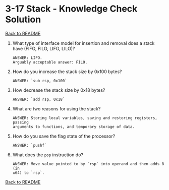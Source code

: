 
# 3-17 Stack - Knowledge Check Solution

[Back to README](README.md)

1. What type of interface model for insertion and removal does a stack have 
(FIFO, FILO, LIFO, LILO)?
    ```
    ANSWER: LIFO.
    Arguably acceptable answer: FILO.
    ```

2. How do you increase the stack size by 0x100 bytes?
    ```
    ANSWER: `sub rsp, 0x100`
    ```

3. How decrease the stack size by 0x18 bytes?
    ```
    ANSWER: `add rsp, 0x18`
    ```

4. What are two reasons for using the stack?
    ```
    ANSWER: Storing local variables, saving and restoring registers, passing 
    arguments to functions, and temporary storage of data.
    ```

5. How do you save the flag state of the processor?
    ```
    ANSWER: `pushf`
    ```

6. What does the `pop` instruction do?
    ```
    ANSWER: Move value pointed to by `rsp` into operand and then adds 8 (in 
    x64) to `rsp`.
    ```


[Back to README](README.md)


<!--- End of file. --->
